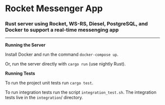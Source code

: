 
# Rocket Messenger App

### Rust server using Rocket, WS-RS, Diesel, PostgreSQL, and Docker to support a real-time messenging app

***

**Running the Server**

Install Docker and run the command `docker-compose up`.

Or, run the server directly with `cargo run` (use nightly Rust).

**Running Tests**

To run the project unit tests run `cargo test`.

To run integration tests run the script `integration_test.sh`. The integration tests live in the `integration`/ directory.